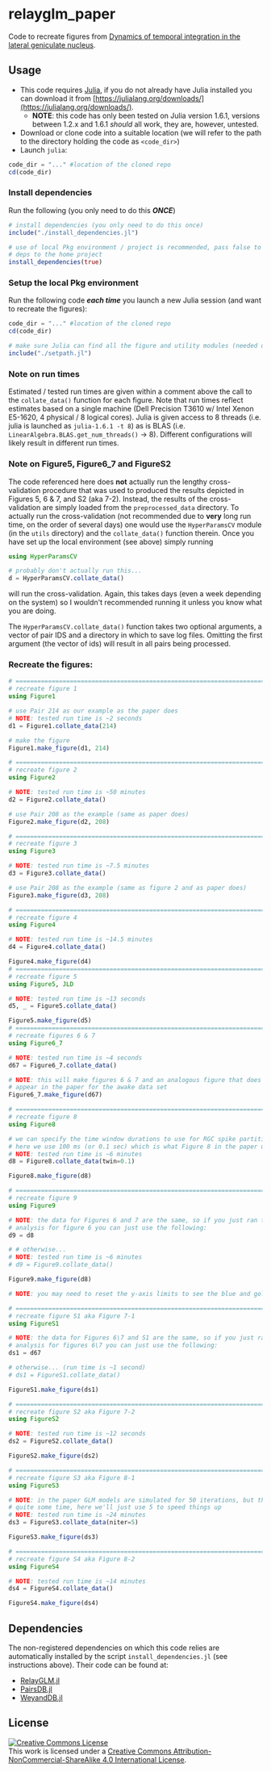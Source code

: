 # relayglm_paper

Code to recreate figures from [Dynamics of temporal integration in the lateral geniculate nucleus](https://github.com/scottiealexander/relayglm_paper.git).

## Usage

* This code requires [Julia](https://julialang.org/), if you do not already have Julia installed you can download it from [https://julialang.org/downloads/](https://julialang.org/downloads/).
    * **NOTE**: this code has only been tested on Julia version 1.6.1, versions between 1.2.x and 1.6.1 *should* all work, they are, however, untested.
* Download or clone code into a suitable location (we will refer to the path to the directory holding the code as `<code_dir>`)
* Launch `julia`:

```julia
code_dir = "..." #location of the cloned repo
cd(code_dir)
```

### Install dependencies

Run the following (you only need to do this ***ONCE***)

```julia
# install dependencies (you only need to do this once)
include("./install_dependencies.jl")

# use of local Pkg environment / project is recommended, pass false to install
# deps to the home project
install_dependencies(true)
```

### Setup the local Pkg environment
Run the following code ***each time*** you launch a new Julia session (and want to recreate the figures):

```Julia
code_dir = "..." #location of the cloned repo
cd(code_dir)

# make sure Julia can find all the figure and utility modules (needed once per Julia session)
include("./setpath.jl")
```
### Note on run times
Estimated / tested run times are given within a comment above the call to the `collate_data()` function for each figure. Note that run times reflect estimates based on a single machine (Dell Precision T3610 w/ Intel Xenon E5-1620, 4 physical / 8 logical cores). Julia is given access to 8 threads (i.e. julia is launched as `julia-1.6.1 -t 8`) as is BLAS (i.e. `LinearAlgebra.BLAS.get_num_threads()` -> 8). Different configurations will likely result in different run times.

### Note on Figure5, Figure6_7 and FigureS2
The code referenced here does **not** actually run the lengthy cross-validation procedure that was used to produced the results depicted in Figures 5, 6 & 7, and S2 (aka 7-2). Instead, the results of the cross-validation are simply loaded from the `preprocessed_data` directory. To actually run the cross-validation (not recommended due to **very** long run time, on the order of several days) one would use the `HyperParamsCV` module (in the `utils` directory) and the `collate_data()` function therein. Once you have set up the local environment (see above) simply running

 ```julia
 using HyperParamsCV

 # probably don't actually run this...
 d = HyperParamsCV.collate_data()
 ```

 will run the cross-validation. Again, this takes days (even a week depending on the system) so I wouldn't recommended running it unless you know what you are doing.

The `HyperParamsCV.collate_data()` function takes two optional arguments, a vector of pair IDS and a directory in which to save log files. Omitting the first argument (the vector of ids) will result in all pairs being processed.

### Recreate the figures:

```Julia
# ============================================================================ #
# recreate figure 1
using Figure1

# use Pair 214 as our example as the paper does
# NOTE: tested run time is ~2 seconds
d1 = Figure1.collate_data(214)

# make the figure
Figure1.make_figure(d1, 214)

# ============================================================================ #
# recreate figure 2
using Figure2

# NOTE: tested run time is ~50 minutes
d2 = Figure2.collate_data()

# use Pair 208 as the example (same as paper does)
Figure2.make_figure(d2, 208)

# ============================================================================ #
# recreate figure 3
using Figure3

# NOTE: tested run time is ~7.5 minutes
d3 = Figure3.collate_data()

# use Pair 208 as the example (same as figure 2 and as paper does)
Figure3.make_figure(d3, 208)

# ============================================================================ #
# recreate figure 4
using Figure4

# NOTE: tested run time is ~14.5 minutes
d4 = Figure4.collate_data()

Figure4.make_figure(d4)
# ============================================================================ #
# recreate figure 5
using Figure5, JLD

# NOTE: tested run time is ~13 seconds
d5, _ = Figure5.collate_data()

Figure5.make_figure(d5)
# ============================================================================ #
# recreate figures 6 & 7
using Figure6_7

# NOTE: tested run time is ~4 seconds
d67 = Figure6_7.collate_data()

# NOTE: this will make figures 6 & 7 and an analogous figure that does not
# appear in the paper for the awake data set
Figure6_7.make_figure(d67)

# ============================================================================ #
# recreate figure 8
using Figure8

# we can specify the time window durations to use for RGC spike partitioning
# here we use 100 ms (or 0.1 sec) which is what Figure 8 in the paper uses
# NOTE: tested run time is ~6 minutes
d8 = Figure8.collate_data(twin=0.1)

Figure8.make_figure(d8)

# ============================================================================ #
# recreate figure 9
using Figure9

# NOTE: the data for Figures 6 and 7 are the same, so if you just ran the
# analysis for figure 6 you can just use the following:
d9 = d8

# # otherwise...
# NOTE: tested run time is ~6 minutes
# d9 = Figure9.collate_data()

Figure9.make_figure(d8)

# NOTE: you may need to reset the y-axis limits to see the blue and gold triangles

# ============================================================================ #
# recreate figure S1 aka Figure 7-1
using FigureS1

# NOTE: the data for Figures 6\7 and S1 are the same, so if you just ran the
# analysis for figures 6\7 you can just use the following:
ds1 = d67

# otherwise... (run time is ~1 second)
# ds1 = FigureS1.collate_data()

FigureS1.make_figure(ds1)

# ============================================================================ #
# recreate figure S2 aka Figure 7-2
using FigureS2

# NOTE: tested run time is ~12 seconds
ds2 = FigureS2.collate_data()

FigureS2.make_figure(ds2)

# ============================================================================ #
# recreate figure S3 aka Figure 8-1
using FigureS3

# NOTE: in the paper GLM models are simulated for 50 iterations, but that takes
# quite some time, here we'll just use 5 to speed things up
# NOTE: tested run time is ~24 minutes
ds3 = FigureS3.collate_data(niter=5)

FigureS3.make_figure(ds3)

# ============================================================================ #
# recreate figure S4 aka Figure 8-2
using FigureS4

# NOTE: tested run time is ~14 minutes
ds4 = FigureS4.collate_data()

FigureS4.make_figure(ds4)

```

## Dependencies

The non-registered dependencies on which this code relies are automatically installed by the script `install_dependencies.jl` (see instructions above). Their code can be found at:

* [RelayGLM.jl](https://github.com/scottiealexander/RelayGLM.jl.git)
* [PairsDB.jl](https://github.com/scottiealexander/PairsDB.jl.git)
* [WeyandDB.jl](https://github.com/scottiealexander/WeyandDB.jl.git)

## License

<a rel="license" href="http://creativecommons.org/licenses/by-nc-sa/4.0/"><img alt="Creative Commons License" style="border-width:0" src="https://i.creativecommons.org/l/by-nc-sa/4.0/88x31.png" /></a><br />This work is licensed under a <a rel="license" href="http://creativecommons.org/licenses/by-nc-sa/4.0/">Creative Commons Attribution-NonCommercial-ShareAlike 4.0 International License</a>.
